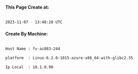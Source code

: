 
   
#### This Page Create at:

```bash

2023-11-07 - 13:48:20 UTC

```

#### Create By Machine:

```bash

Host Name : fv-az883-244

platform  : Linux-6.2.0-1015-azure-x86_64-with-glibc2.35

Ip Local  : 10.1.0.90

```

